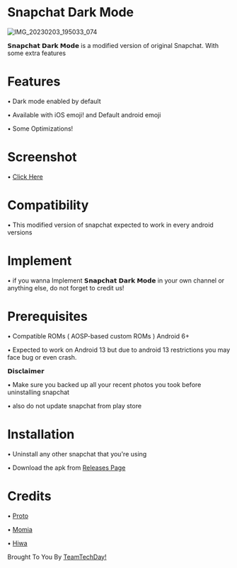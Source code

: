 

# Snapchat Dark Mode
![IMG_20230203_195033_074](https://user-images.githubusercontent.com/124376240/216660615-afeb637c-49d5-4448-8fd0-6460321471bc.jpg)

𝗦𝗻𝗮𝗽𝗰𝗵𝗮𝘁 𝗗𝗮𝗿𝗸 𝗠𝗼𝗱𝗲 is a modified version of original Snapchat. With some extra features











# Features
   • Dark mode enabled by default

   • Available with iOS emoji! and Default android emoji

   • Some Optimizations!

# Screenshot
   • [Click Here](test)

# Compatibility 
   • This modified version of snapchat expected to work in every android versions



# Implement 
   • if you wanna Implement 𝗦𝗻𝗮𝗽𝗰𝗵𝗮𝘁 𝗗𝗮𝗿𝗸 𝗠𝗼𝗱𝗲 in your own channel or anything else, do not forget to credit us!

# Prerequisites 
   • Compatible ROMs ( AOSP-based custom ROMs ) Android 6+

   • Expected to work on Android 13 but due to android 13 restrictions you may face bug or even crash.

𝗗𝗶𝘀𝗰𝗹𝗮𝗶𝗺𝗲𝗿

   • Make sure you backed up all your recent photos you took before uninstalling snapchat
   
   • also do not update snapchat from play store

# Installation 
   • Uninstall any other snapchat that you're using 
   
   • Download the apk from [Releases Page](.)

# Credits
   • [Proto](http://t.me/Est3l14)
   
   • [Momia](http://t.me/m0mi4)
   
   • [Hiwa](http://t.me/hiwa_sad)
   
Brought To You By [TeamTechDay!](https://t.me/tech_d4y)

